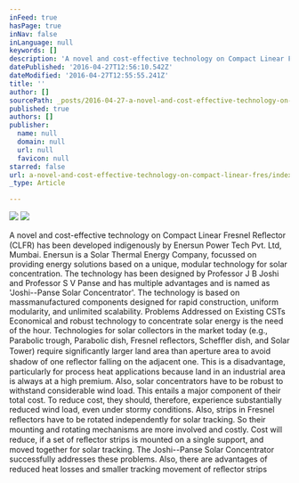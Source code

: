 ```yaml
---
inFeed: true
hasPage: true
inNav: false
inLanguage: null
keywords: []
description: 'A novel and cost-effective technology on Compact Linear Fresnel Reﬂector (CLFR) has been developed indigenously by Enersun Power Tech Pvt. Ltd, Mumbai. Enersun is a Solar Thermal Energy Company, focussed on providing energy solutions based on a unique, modular technology for solar concentration. The technology has been designed by Professor J B Joshi and Professor S V Panse and has multiple advantages and is named as ‘Joshi–Panse Solar Concentrator’. The technology is based on massmanufactured components designed for rapid construction, uniform modularity, and unlimited scalability. Problems Addressed on Existing CSTs Economical and robust technology to concentrate solar energy is the need of the hour. Technologies for solar collectors in the market today (e.g., Parabolic trough, Parabolic dish, Fresnel reﬂectors, Schefﬂer dish, and Solar Tower) require signiﬁcantly larger land area than aperture area to avoid shadow of one reﬂector falling on the adjacent one. This is a disadvantage, particularly for process heat applications because land in an industrial area is always at a high premium. Also, solar concentrators have to be robust to withstand considerable wind load. This entails a major component of their total cost. To reduce cost, they should, therefore, experience substantially reduced wind load, even under stormy conditions. Also, strips in Fresnel reﬂectors have to be rotated independently for solar tracking. So their mounting and rotating mechanisms are more involved and costly. Cost will reduce, if a set of reﬂector strips is mounted on a single support, and moved together for solar tracking. The Joshi–Panse Solar Concentrator successfully addresses these problems. Also, there are advantages of reduced heat losses and smaller tracking movement of reﬂector strips'
datePublished: '2016-04-27T12:56:10.542Z'
dateModified: '2016-04-27T12:55:55.241Z'
title: ''
author: []
sourcePath: _posts/2016-04-27-a-novel-and-cost-effective-technology-on-compact-linear-fres.md
published: true
authors: []
publisher:
  name: null
  domain: null
  url: null
  favicon: null
starred: false
url: a-novel-and-cost-effective-technology-on-compact-linear-fres/index.html
_type: Article

---
```

![](https://the-grid-user-content.s3-us-west-2.amazonaws.com/562fa545-c0bf-4cd3-8616-2846cf843198.jpg)
![](https://the-grid-user-content.s3-us-west-2.amazonaws.com/e1f9810f-e3fd-4b56-996f-31c14e912432.jpg)

A novel and cost-effective technology on Compact Linear Fresnel Reﬂector (CLFR) has been developed indigenously by Enersun Power Tech Pvt. Ltd, Mumbai. Enersun is a Solar Thermal Energy Company, focussed on providing energy solutions based on a unique, modular technology for solar concentration. The technology has been designed by Professor J B Joshi and Professor S V Panse and has multiple advantages and is named as 'Joshi--Panse Solar Concentrator'. The technology is based on massmanufactured components designed for rapid construction, uniform modularity, and unlimited scalability. Problems Addressed on Existing CSTs Economical and robust technology to concentrate solar energy is the need of the hour. Technologies for solar collectors in the market today (e.g., Parabolic trough, Parabolic dish, Fresnel reﬂectors, Schefﬂer dish, and Solar Tower) require signiﬁcantly larger land area than aperture area to avoid shadow of one reﬂector falling on the adjacent one. This is a disadvantage, particularly for process heat applications because land in an industrial area is always at a high premium. Also, solar concentrators have to be robust to withstand considerable wind load. This entails a major component of their total cost. To reduce cost, they should, therefore, experience substantially reduced wind load, even under stormy conditions. Also, strips in Fresnel reﬂectors have to be rotated independently for solar tracking. So their mounting and rotating mechanisms are more involved and costly. Cost will reduce, if a set of reﬂector strips is mounted on a single support, and moved together for solar tracking. The Joshi--Panse Solar Concentrator successfully addresses these problems. Also, there are advantages of reduced heat losses and smaller tracking movement of reﬂector strips